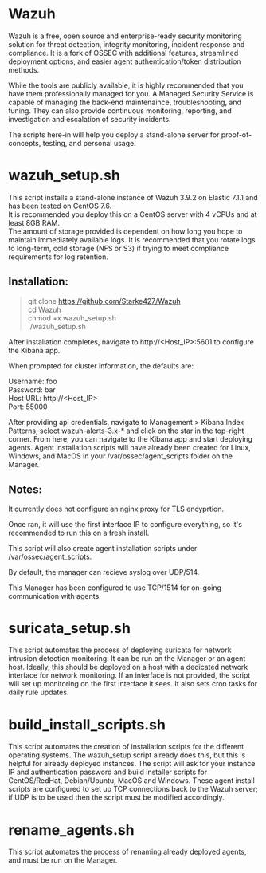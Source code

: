 # Wazuh

Wazuh is a free, open source and enterprise-ready security monitoring solution for threat detection, integrity monitoring, incident response and compliance. It is a fork of OSSEC with additional features, streamlined deployment options, and easier agent authentication/token distribution methods.

While the tools are publicly available, it is highly recommended that you have them professionally managed for you. A Managed Security Service is capable of managing the back-end maintenaince, troubleshooting, and tuning. They can also provide continuous monitoring, reporting, and investigation and escalation of security incidents. 

The scripts here-in will help you deploy a stand-alone server for proof-of-concepts, testing, and personal usage.

# wazuh_setup.sh

This script installs a stand-alone instance of Wazuh 3.9.2 on Elastic 7.1.1 and has been tested on CentOS 7.6.  
It is recommended you deploy this on a CentOS server with 4 vCPUs and at least 8GB RAM.  
The amount of storage provided is dependent on how long you hope to maintain immediately available logs.
It is recommended that you rotate logs to long-term, cold storage (NFS or S3) if trying to meet compliance requirements for log retention.

## Installation:

> git clone https://github.com/Starke427/Wazuh  
> cd Wazuh  
> chmod +x wazuh_setup.sh  
> ./wazuh_setup.sh



After installation completes, navigate to http://<Host_IP>:5601 to configure the Kibana app.  

When prompted for cluster information, the defaults are:  

Username: foo  
Password: bar  
Host URL: http://<Host_IP>  
Port: 55000  



After providing api credentials, navigate to Management > Kibana Index Patterns, select wazuh-alerts-3.x-* and click on the star in the top-right corner. From here, you can navigate to the Kibana app and start deploying agents. Agent installation scripts will have already been created for Linux, Windows, and MacOS in your /var/ossec/agent_scripts folder on the Manager.



## Notes:

It currently does not configure an nginx proxy for TLS  encyprtion.  

Once ran, it will use the first interface IP to configure everything, so it's recommended to run this on a fresh install.

This script will also create agent installation scripts under /var/ossec/agent_scripts.

By default, the manager can recieve syslog over UDP/514.

This Manager has been configured to use TCP/1514 for on-going communication with agents.

# suricata_setup.sh

This script automates the process of deploying suricata for network intrusion detection monitoring. It can be run on the Manager or an agent host. Ideally, this should be deployed on a host with a dedicated network interface for network monitoring. If an interface is not provided, the script will set up monitoring on the first interface it sees. It also sets cron tasks for daily rule updates.

# build_install_scripts.sh

This script automates the creation of installation scripts for the different operating systems. The wazuh_setup script already does this, but this is helpful for already deployed instances. The script will ask for your instance IP and authentication password and build installer scripts for CentOS/RedHat, Debian/Ubuntu, MacOS and Windows. These agent install scripts are configured to set up TCP connections back to the Wazuh server; if UDP is to be used then the script must be modified accordingly.

# rename_agents.sh

This script automates the process of renaming already deployed agents, and must be run on the Manager.
